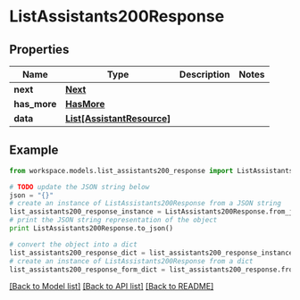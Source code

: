 # ListAssistants200Response


## Properties
Name | Type | Description | Notes
------------ | ------------- | ------------- | -------------
**next** | [**Next**](Next.md) |  | 
**has_more** | [**HasMore**](HasMore.md) |  | 
**data** | [**List[AssistantResource]**](AssistantResource.md) |  | 

## Example

```python
from workspace.models.list_assistants200_response import ListAssistants200Response

# TODO update the JSON string below
json = "{}"
# create an instance of ListAssistants200Response from a JSON string
list_assistants200_response_instance = ListAssistants200Response.from_json(json)
# print the JSON string representation of the object
print ListAssistants200Response.to_json()

# convert the object into a dict
list_assistants200_response_dict = list_assistants200_response_instance.to_dict()
# create an instance of ListAssistants200Response from a dict
list_assistants200_response_form_dict = list_assistants200_response.from_dict(list_assistants200_response_dict)
```
[[Back to Model list]](../README.md#documentation-for-models) [[Back to API list]](../README.md#documentation-for-api-endpoints) [[Back to README]](../README.md)


